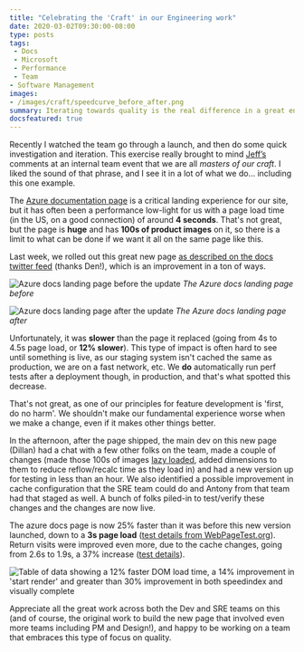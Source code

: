 ```yaml
---
title: "Celebrating the 'Craft' in our Engineering work"
date: 2020-03-02T09:30:00-08:00
type: posts
tags:
 - Docs
 - Microsoft
 - Performance
 - Team
- Software Management
images:
- /images/craft/speedcurve_before_after.png
summary: Iterating towards quality is the real difference in a great engineering team
docsfeatured: true
---
```

Recently I watched the team go through a launch, and then do some quick investigation and iteration. This exercise really brought to mind [Jeff’s](https://twitter.com/jeffsand) comments at an internal team event that we are all _masters of our craft_. I liked the sound of that phrase, and I see it in a lot of what we do… including this one example.

The [Azure documentation page](https://docs.microsoft.com/azure) is a critical landing experience for our site, but it has often been a performance low-light for us with a page load time (in the US, on a good connection) of around **4 seconds**. That's not great, but the page is **huge** and has **100s of product images** on it, so there is a limit to what can be done if we want it all on the same page like this.

Last week, we rolled out this great new page [as described on the docs twitter feed](https://twitter.com/docsmsft/status/1232337249502519301) (thanks Den!), which is an improvement in a ton of ways.

![Azure docs landing page before the update](/images/craft/page_before.png)
_The Azure docs landing page before_

![Azure docs landing page after the update](/images/craft/page_after.png)
_The Azure docs landing page after_

Unfortunately, it was **slower** than the page it replaced (going from 4s to 4.5s page load, or **12% slower**). This type of impact is often hard to see until something is live, as our staging system isn't cached the same as production, we are on a fast network, etc. We **do** automatically run perf tests after a deployment though, in production, and that's what spotted this decrease.

That's not great, as one of our principles for feature development is 'first, do no harm'. We shouldn't make our fundamental experience worse when we make a change, even if it makes other things better.

In the afternoon, after the page shipped, the main dev on this new page (Dillan) had a chat with a few other folks on the team, made a couple of changes (made those 100s of images [lazy loaded](https://web.dev/native-lazy-loading/), added dimensions to them to reduce reflow/recalc time as they load in) and had a new version up for testing in less than an hour. We also identified a possible improvement in cache configuration that the SRE team could do and Antony from that team had that staged as well. A bunch of folks piled-in to test/verify these changes and the changes are now live.

The azure docs page is now 25% faster than it was before this new version launched, down to a **3s page load** ([test details from WebPageTest.org](https://webpagetest.org/video/compare.php?tests=200228_6Q_0ea18bc28d457968fa3885b601adb7ff,200225_73_9ec560bc97660b49b340f19fbfe34cff,200204_RR_8a079e1adfdbd2491bbc453f02ed31e2)). Return visits were improved even more, due to the cache changes, going from 2.6s to 1.9s, a 37% increase ([test details](https://webpagetest.org/video/compare.php?tests=200228_6Q_0ea18bc28d457968fa3885b601adb7ff-c:1,200225_73_9ec560bc97660b49b340f19fbfe34cff-c:1,200204_RR_8a079e1adfdbd2491bbc453f02ed31e2-c:1)).

![Table of data showing a 12% faster DOM load time, a 14% improvement in 'start render' and greater than 30% improvement in both speedindex and visually complete](/images/craft/speedcurve_before_after.png)

Appreciate all the great work across both the Dev and SRE teams on this (and of course, the original work to build the new page that involved even more teams including PM and Design!), and happy to be working on a team that embraces this type of focus on quality.
